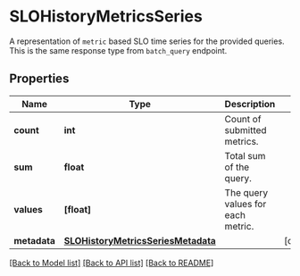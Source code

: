 # SLOHistoryMetricsSeries

A representation of `metric` based SLO time series for the provided queries. This is the same response type from `batch_query` endpoint.

## Properties

| Name         | Type                                                                      | Description                       | Notes      |
| ------------ | ------------------------------------------------------------------------- | --------------------------------- | ---------- |
| **count**    | **int**                                                                   | Count of submitted metrics.       |
| **sum**      | **float**                                                                 | Total sum of the query.           |
| **values**   | **[float]**                                                               | The query values for each metric. |
| **metadata** | [**SLOHistoryMetricsSeriesMetadata**](SLOHistoryMetricsSeriesMetadata.md) |                                   | [optional] |

[[Back to Model list]](README.md#documentation-for-models) [[Back to API list]](README.md#documentation-for-api-endpoints) [[Back to README]](README.md)
